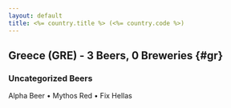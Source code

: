```yaml
---
layout: default
title: <%= country.title %> (<%= country.code %>)
---
```


## Greece (GRE) - 3 Beers, 0 Breweries {#gr}



### Uncategorized Beers

Alpha Beer   • Mythos Red   • Fix Hellas  



 

